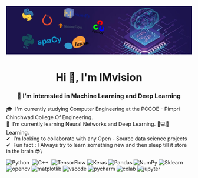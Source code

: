 <h1 align="center">
 <img src="https://github.com/IMvision12/IMvision12/blob/main/img.jpeg" />
</h1>
<h1 align="center">Hi 👋, I'm IMvision</h1>
<h3 align="center">👀 I’m interested in Machine Learning and Deep Learning</h3>

🎓 &nbsp;I'm currently studying Computer Engineering at the PCCOE - Pimpri Chinchwad College Of Engineering.\
🌱 &nbsp;I’m currently learning Neural Networks and Deep Learning. 🧠💻🤖 Learning.\
✔  &nbsp;I’m looking to collaborate with any Open - Source data science projects\
✔  &nbsp;Fun fact : I Always try to learn something new and then sleep till it store in the brain 😎\


![Python](https://img.shields.io/badge/python-05192D?style=for-the-badge&logo=python&logoColor=65FF8F)&nbsp;
![C++](https://img.shields.io/badge/C%2B%2B-00599C?style=for-the-badge&logo=c%2B%2B&logoColor=white)&nbsp;
![TensorFlow](https://img.shields.io/badge/TensorFlow-%23FF6F00.svg?style=for-the-badge&logo=TensorFlow&logoColor=white)
![Keras](https://img.shields.io/badge/Keras-%23D00000.svg?style=for-the-badge&logo=Keras&logoColor=white)
![Pandas](https://img.shields.io/badge/pandas-%23150458.svg?style=for-the-badge&logo=pandas&logoColor=white)
![NumPy](https://img.shields.io/badge/numpy-%23013243.svg?style=for-the-badge&logo=numpy&logoColor=white)
![Sklearn](https://img.shields.io/badge/scikit_learn-F7931E?style=for-the-badge&logo=scikit-learn&logoColor=white)
![opencv](https://img.shields.io/badge/OpenCV-27338e?style=for-the-badge&logo=OpenCV&logoColor=white)
![matplotlib](https://img.shields.io/badge/matplotlib-27338e?style=for-the-badge&logo=matplotlib&logoColor=white)
![vscode](https://img.shields.io/badge/Visual_Studio_Code-0078D4?style=for-the-badge&logo=visual%20studio%20code&logoColor=white)
![pycharm](https://img.shields.io/badge/pycharm-143?style=for-the-badge&logo=pycharm&logoColor=black&color=black&labelColor=green)
![colab](https://img.shields.io/badge/Colab-F9AB00?style=for-the-badge&logo=googlecolab&color=525252)
![jupyter](https://img.shields.io/badge/jupyter-000000.svg?style=for-the-badge&logo=jupyter-idea&logoColor=white)
